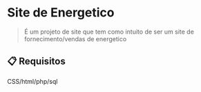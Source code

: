 # Site de Energetico
>É um projeto de site que tem como intuito de ser um site de fornecimento/vendas de energetico

## **:clipboard:** Requisitos
CSS/html/php/sql

